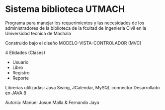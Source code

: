 # Sistema biblioteca UTMACH

Programa para manejar los requerimientos y las necesidades de los administradores de la biblioteca de la fcultad de Ingenieria Civil en la Universidad tecnica de Machala

Construido bajo el diseño MODELO-VISTA-CONTROLADOR (MVC)

4 Etidades (Clases)
- Usuario
- Libro
- Registro
- Reporte

Librerias utilizadas: Java Swing, JCalendar, MySQL connector
Desarrollado en JAVA 8

Autoria: Manuel Josue Malla & Fernando Jaya
